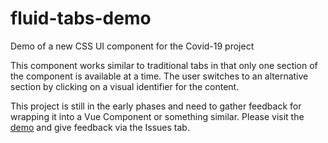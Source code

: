 # fluid-tabs-demo
Demo of a new CSS UI component for the Covid-19 project

This component works similar to traditional tabs in that only one section of the component is available at a time. The user switches to an alternative section by clicking on a visual identifier for the content.

This project is still in the early phases and need to gather feedback for wrapping it into a Vue Component or something similar. Please visit the [demo](https://reptile18.github.io/fluid-tabs-demo/) and give feedback via the Issues tab.
